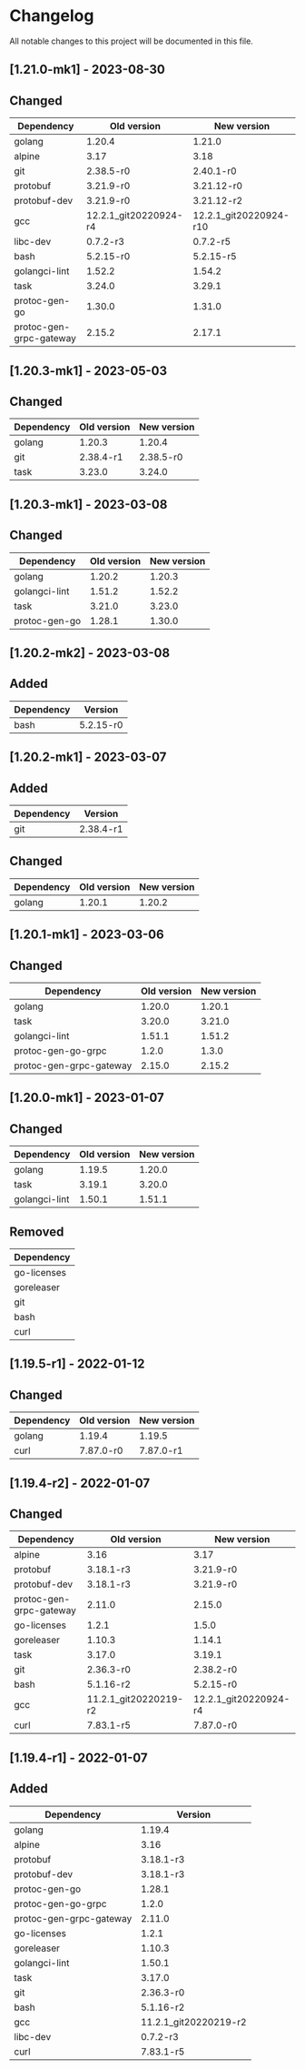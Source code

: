 # Changelog

All notable changes to this project will be documented in this file.

## [1.21.0-mk1] - 2023-08-30

## Changed

| Dependency              | Old version            | New version            |
|-------------------------|------------------------|------------------------|
| golang                  | 1.20.4                 | 1.21.0                 |
| alpine                  | 3.17                   | 3.18                   |
| git                     | 2.38.5-r0              | 2.40.1-r0              |
| protobuf                | 3.21.9-r0              | 3.21.12-r0             |
| protobuf-dev            | 3.21.9-r0              | 3.21.12-r2             |
| gcc                     | 12.2.1_git20220924-r4  | 12.2.1_git20220924-r10 |
| libc-dev                | 0.7.2-r3               | 0.7.2-r5               |
| bash                    | 5.2.15-r0              | 5.2.15-r5              |
| golangci-lint           | 1.52.2                 | 1.54.2                 |
| task                    | 3.24.0                 | 3.29.1                 |
| protoc-gen-go           | 1.30.0                 | 1.31.0                 |
| protoc-gen-grpc-gateway | 2.15.2                 | 2.17.1                 |

## [1.20.3-mk1] - 2023-05-03

## Changed

| Dependency              | Old version           | New version           |
|-------------------------|-----------------------|-----------------------|
| golang                  | 1.20.3                | 1.20.4                |
| git                     | 2.38.4-r1             | 2.38.5-r0             |
| task                    | 3.23.0                | 3.24.0                |

## [1.20.3-mk1] - 2023-03-08

## Changed

| Dependency              | Old version           | New version           |
|-------------------------|-----------------------|-----------------------|
| golang                  | 1.20.2                | 1.20.3                |
| golangci-lint           | 1.51.2                | 1.52.2                |
| task                    | 3.21.0                | 3.23.0                |
| protoc-gen-go           | 1.28.1                | 1.30.0                |

## [1.20.2-mk2] - 2023-03-08

## Added

| Dependency              | Version               |
|-------------------------|-----------------------|
| bash                    | 5.2.15-r0             |

## [1.20.2-mk1] - 2023-03-07

## Added

| Dependency              | Version               |
|-------------------------|-----------------------|
| git                     | 2.38.4-r1             |

## Changed

| Dependency              | Old version           | New version           |
|-------------------------|-----------------------|-----------------------|
| golang                  | 1.20.1                | 1.20.2                |

## [1.20.1-mk1] - 2023-03-06

## Changed

| Dependency              | Old version           | New version           |
|-------------------------|-----------------------|-----------------------|
| golang                  | 1.20.0                | 1.20.1                |
| task                    | 3.20.0                | 3.21.0                |
| golangci-lint           | 1.51.1                | 1.51.2                |
| protoc-gen-go-grpc      | 1.2.0                 | 1.3.0                 |
| protoc-gen-grpc-gateway | 2.15.0                | 2.15.2                |

## [1.20.0-mk1] - 2023-01-07

## Changed

| Dependency              | Old version           | New version           |
|-------------------------|-----------------------|-----------------------|
| golang                  | 1.19.5                | 1.20.0                |
| task                    | 3.19.1                | 3.20.0                |
| golangci-lint           | 1.50.1                | 1.51.1                |

## Removed

| Dependency              |
|-------------------------|
| go-licenses             |
| goreleaser              |
| git                     |
| bash                    |
| curl                    |

## [1.19.5-r1] - 2022-01-12

## Changed

| Dependency              | Old version           | New version           |
|-------------------------|-----------------------|-----------------------|
| golang                  | 1.19.4                | 1.19.5                |
| curl                    | 7.87.0-r0             | 7.87.0-r1             |

## [1.19.4-r2] - 2022-01-07

## Changed

| Dependency              | Old version           | New version           |
|-------------------------|-----------------------|-----------------------|
| alpine                  | 3.16                  | 3.17                  |
| protobuf                | 3.18.1-r3             | 3.21.9-r0             |
| protobuf-dev            | 3.18.1-r3             | 3.21.9-r0             |
| protoc-gen-grpc-gateway | 2.11.0                | 2.15.0                |
| go-licenses             | 1.2.1                 | 1.5.0                 |
| goreleaser              | 1.10.3                | 1.14.1                |
| task                    | 3.17.0                | 3.19.1                |
| git                     | 2.36.3-r0             | 2.38.2-r0             |
| bash                    | 5.1.16-r2             | 5.2.15-r0             |
| gcc                     | 11.2.1_git20220219-r2 | 12.2.1_git20220924-r4 |
| curl                    | 7.83.1-r5             | 7.87.0-r0             |

## [1.19.4-r1] - 2022-01-07

## Added

| Dependency              | Version               |
|-------------------------|-----------------------|
| golang                  | 1.19.4                |
| alpine                  | 3.16                  |
| protobuf                | 3.18.1-r3             |
| protobuf-dev            | 3.18.1-r3             |
| protoc-gen-go           | 1.28.1                |
| protoc-gen-go-grpc      | 1.2.0                 |
| protoc-gen-grpc-gateway | 2.11.0                |
| go-licenses             | 1.2.1                 |
| goreleaser              | 1.10.3                |
| golangci-lint           | 1.50.1                |
| task                    | 3.17.0                |
| git                     | 2.36.3-r0             |
| bash                    | 5.1.16-r2             |
| gcc                     | 11.2.1_git20220219-r2 |
| libc-dev                | 0.7.2-r3              |
| curl                    | 7.83.1-r5             |
